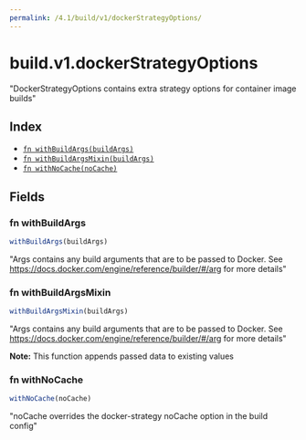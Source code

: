 ```yaml
---
permalink: /4.1/build/v1/dockerStrategyOptions/
---
```


# build.v1.dockerStrategyOptions

"DockerStrategyOptions contains extra strategy options for container image builds"

## Index

* [`fn withBuildArgs(buildArgs)`](#fn-withbuildargs)
* [`fn withBuildArgsMixin(buildArgs)`](#fn-withbuildargsmixin)
* [`fn withNoCache(noCache)`](#fn-withnocache)

## Fields

### fn withBuildArgs

```ts
withBuildArgs(buildArgs)
```

"Args contains any build arguments that are to be passed to Docker.  See https://docs.docker.com/engine/reference/builder/#/arg for more details"

### fn withBuildArgsMixin

```ts
withBuildArgsMixin(buildArgs)
```

"Args contains any build arguments that are to be passed to Docker.  See https://docs.docker.com/engine/reference/builder/#/arg for more details"

**Note:** This function appends passed data to existing values

### fn withNoCache

```ts
withNoCache(noCache)
```

"noCache overrides the docker-strategy noCache option in the build config"